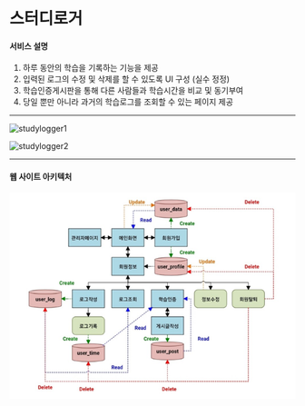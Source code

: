 # 스터디로거

#### 서비스 설명
1. 하루 동안의 학습을 기록하는 기능을 제공 
2. 입력된 로그의 수정 및 삭제를 할 수 있도록 UI 구성 (실수 정정) 
3. 학습인증게시판을 통해 다른 사람들과 학습시간을 비교 및 동기부여
4. 당일 뿐만 아니라 과거의 학습로그를 조회할 수 있는 페이지 제공

------

![studylogger1](https://github.com/DustinYook/Project_StudyLogger/blob/master/image/studylogger1.gif)

![studylogger2](https://github.com/DustinYook/Project_StudyLogger/blob/master/image/studylogger2.gif)

-----

#### 웹 사이트 아키텍처
![web_struct](https://github.com/DustinYook/JavaStudyLogger/blob/master/web_struct.PNG)
